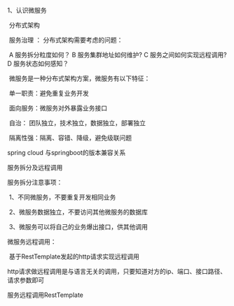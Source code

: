 1、认识微服务

​      分布式架构

​       服务治理 ： 分布式架构需要考虑的问题：

​		A 服务拆分粒度如何？ B 服务集群地址如何维护?  C 服务之间如何实现远程调用? D 服务状态如何感知？

​       微服务是一种分布式架构方案，微服务有以下特征：

​		单一职责：避免重复业务开发

​        面向服务：微服务对外暴露业务接口

​		自治： 团队独立，技术独立，数据独立，部署独立

​		隔离性强：隔离、容错、降级，避免级联问题





spring cloud 与springboot的版本兼容关系



服务拆分及远程调用

服务拆分注意事项：

​	1、不同微服务，不要重复开发相同业务

​    2、微服务数据独立，不要访问其他微服务的数据库

​	3、微服务可以将自己的业务爆出接口，供其他调用



微服务远程调用：

​		基于RestTemplate发起的http请求实现远程调用

​		http请求做远程调用是与语言无关的调用，只要知道对方的ip、端口、接口路径、请求参数即可 

服务远程调用RestTemplate





​		



